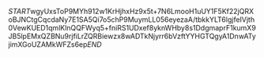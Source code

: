 $START$wgyUxsToP9MYh912w1KrHjhxHz9x5t+7N6LmooH1uUY1F5Kf22jQRXoBJNCtgCqcdaNy7E1SA5Qi7o5chP9MuymLL056eyezaA/tbkkYLT6lgjfeIVjth0VewKUED1qmlKlnQQFWyq5+fniRS1UDxef8yknWHby8s1DdgmaprF1kumX9JB5lpEMxQZBNu9rjfiLrZQRBiewzx8wADTkNjyrr6bVzftYYHGTQgyA1DnwATyjimXGoUZAMkWFZs6ep$END$